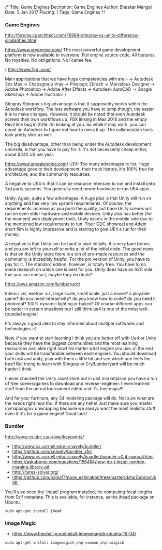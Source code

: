 /*
Title: Game Engines
Decription: Game Engines
Author: Bhaskar Mangal
Date: 5 Jan 2017
Placing: 1
Tags: Game Engines
*/

### Game Engines

http://forums.cgarchitect.com/79999-stingray-vs-unity-difference-similarities.html

https://www.cryengine.com/ 
The most powerful game development platform is now available to everyone. Full engine source code. All features. No royalties. No obligations. No license fee.

(
http://www.7cgi.com/

Main applications that we have huge competencies with are:- -> Autodesk 3ds Max -> Chaosgroup Vray
-> Pixologic Zbrash -> Marvelous Designer
-> Adobe Photoshop -> Adobe After Effects
-> Autodesk AutoCAD -> Google Sketchup
-> Adobe Illustrator
)

Stingray
Stingray's big advantage is that it supposedly works within the Autodesk workflow. The less software you have to jump though, the easier it is to make changes. However, it should be noted that even Autodesk screws their own workflows up, FBX linking in Max 2016 and the empty Revit link bug in 2016 I'm looking at you. So while it may work, you can count on Autodesk to figure out how to mess it up. The collaboration tools look pretty slick as well.

The big disadvantage, other than being under the Autodesk development umbrella, is that you have to pay for it. It's not necessarily cheap either, about $240 US per year.

https://www.unrealengine.com/
UE4:
Too many advantages to list. Huge advantage goes to their development, their track history, it's 100% free for architecure, and the community resources.

A negative to UE4 is that it can be resource intensive to run and install onto 3rd party systems. You generally need newer hardware to run UE4 apps.

Unity:
Again, quite a few advantages. A huge plus is that Unity will run on anything and has very low system requirements. Of course, the requirements increase as you push the quality, but base Unity scenes will run on even older hardware and mobile devices. Unity also has better (for the moment) web deployment tools. Unity excels in the mobile side due to the mentioned low requirements to run. Their GDC showreel and Adam short film is highly impressive and is starting to give UE4 a run for their money.

A negative is that Unity can be hard to start initially. It is very bare bones and you are left to yourself to write a lot of the initial code. The good news is that on the Unity store there is a ton of pre-made resources and the community is incredibly helpful. For the pro version of Unity, you have to pay for it. The standard edition, however, is totally free. You have to do some research on which one is best for you. Unity does have an AEC side that you can contact, maybe they do deals?


https://aws.amazon.com/lumberyard/




Interior viz, exetrior viz, large scale, small scale, just a movie? a playable game? do you need interactivity? do you know how to code? do you need it photoreal? 100% dynamic lighting or baked? Of course different apps can be better in certain situations but I still think ue4 is one of the most well-rounded engine!


It's always a good idea to stay informed about multiple softwares and technologies :-)

Now, if you want to start learning I think you are better off with Ue4 or Unity because they have the biggest communities and the most learning ressources available right now! No matter what engine you use, in the end your skills will be transferable between each engines. You should download both ue4 and unity, play with them a little bit and see which one feels the best! But trying to learn with Stingray or Cry/Lumberyard will be much harder I think. 

I never checked the Unity asset store but in ue4 marketplace you have a ton of free scenes/games to download and reverse-engineer. I even learned stuff from the unreal tournament editor and it's free maps!!!

And for your furniture, any 3d modeling package will do. Not sure what are the needs right now tho, if there are any hehe! Just make sure you master uvmapping/uv unwrapping because we always want the most realistic stuff even if it's for a game engine!
Good luck!



### Bundler
http://www.cs.ubc.ca/~lowe/keypoints/
* http://www.cs.cornell.edu/~snavely/bundler/
* https://github.com/snavely/bundler_sfm
* http://www.cs.cornell.edu/~snavely/bundler/bundler-v0.4-manual.html
* https://askubuntu.com/questions/156484/how-do-i-install-python-imaging-library-pil
* http://ceres-solver.org/
* https://github.com/naibaf7/pose_estimation/tree/master/data/Dubrovnik6K

You'll also need the 'jhead' program installed, for computing focal lengths from Exif metadata. This is available, for instance, as the jhead package on Ubuntu.


```
sudo apt-get install jhead
```

### Image Magic
* https://www.theshell.guru/install-imagemagick-ubuntu-16-04/

```
sudo apt-get install imagemagick php-common php-imagick
```
